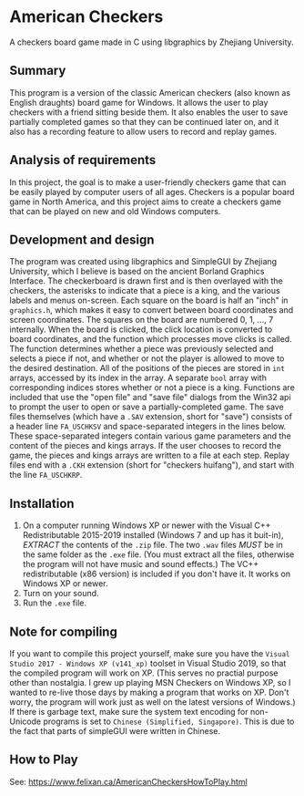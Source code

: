 # American Checkers
 A checkers board game made in C using libgraphics by Zhejiang University.

## Summary
This program is a version of the classic American checkers (also known as English draughts) board game for Windows. It allows the user to play checkers with a friend sitting beside them. It also enables the user to save partially completed games so that they can be continued later on, and it also has a recording feature to allow users to record and replay games.

## Analysis of requirements
In this project, the goal is to make a user-friendly checkers game that can be easily played by computer users of all ages. Checkers is a popular board game in North America, and this project aims to create a checkers game that can be played on new and old Windows computers.

## Development and design
The program was created using libgraphics and SimpleGUI by Zhejiang University, which I believe is based on the ancient Borland Graphics Interface. The checkerboard is drawn first and is then overlayed with the checkers, the asterisks to indicate that a piece is a king, and the various labels and menus on-screen. Each square on the board is half an "inch" in `graphics.h`, which makes it easy to convert between board coordinates and screen coordinates. The squares on the board are numbered 0, 1, ..., 7 internally. When the board is clicked, the click location is converted to board coordinates, and the function which processes move clicks is called. The function determines whether a piece was previously selected and selects a piece if not, and whether or not the player is allowed to move to the desired destination. All of the positions of the pieces are stored in `int` arrays, accessed by its index in the array. A separate `bool` array with corresponding indices stores whether or not a piece is a king. Functions are included that use the "open file" and "save file" dialogs from the Win32 api to prompt the user to open or save a partially-completed game. The save files themselves (which have a `.SAV` extension, short for "save") consists of a header line `FA_USCHKSV` and space-separated integers in the lines below. These space-separated integers contain various game parameters and the content of the pieces and kings arrays. If the user chooses to record the game, the pieces and kings arrays are written to a file at each step. Replay files end with a `.CKH` extension (short for "checkers huifang"), and start with the line `FA_USCHKRP`.

## Installation
1. On a computer running Windows XP or newer with the Visual C++ Redistributable 2015-2019 installed (Windows 7 and up has it buit-in), *EXTRACT* the contents of the `.zip` file. The two `.wav` files *MUST* be in the same folder as the `.exe` file. (You must extract all the files, otherwise the program will not have music and sound effects.) The VC++ redistributable (x86 version) is included if you don't have it. It works on Windows XP or newer.
2. Turn on your sound.
3. Run the `.exe` file.

## Note for compiling
If you want to compile this project yourself, make sure you have the `Visual Studio 2017 - Windows XP (v141_xp)` toolset in Visual Studio 2019, so that the compiled program will work on XP. (This serves no practial purpose other than nostalgia. I grew up playing MSN Checkers on Windows XP, so I wanted to re-live those days by making a program that works on XP. Don't worry, the program will work just as well on the latest versions of Windows.) If there is garbage text, make sure the system text encoding for non-Unicode programs is set to `Chinese (Simplified, Singapore)`. This is due to the fact that parts of simpleGUI were written in Chinese.

## How to Play
See: https://www.felixan.ca/AmericanCheckersHowToPlay.html